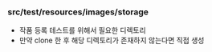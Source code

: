 ### src/test/resources/images/storage
- 작품 등록 테스트를 위해서 필요한 디렉토리
- 만약 clone 한 후 해당 디렉토리가 존재하지 않는다면 직접 생성